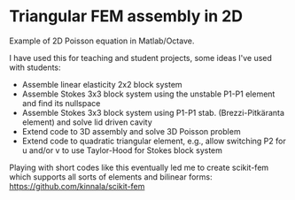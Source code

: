 # Triangular FEM assembly in 2D
Example of 2D Poisson equation in Matlab/Octave.

I have used this for teaching and student projects, some ideas I've used with students:
- Assemble linear elasticity 2x2 block system
- Assemble Stokes 3x3 block system using the unstable P1-P1 element and find its nullspace
- Assemble Stokes 3x3 block system using P1-P1 stab. (Brezzi-Pitkäranta element) and solve lid driven cavity
- Extend code to 3D assembly and solve 3D Poisson problem
- Extend code to quadratic triangular element, e.g., allow switching P2 for u and/or v to use Taylor-Hood for Stokes block system

Playing with short codes like this eventually led me to create scikit-fem which supports all sorts of elements and bilinear forms: https://github.com/kinnala/scikit-fem
